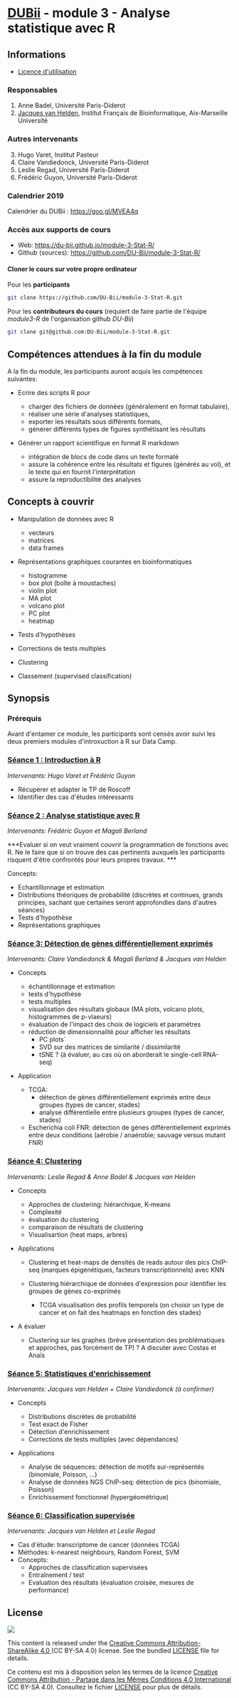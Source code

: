 
# [DUBii](https://du-bii.github.io/accueil/) - module 3 - Analyse statistique avec R

## Informations

- [Licence d'utilisation](LICENSE.html)

### Responsables

1. Anne Badel, Université Paris-Diderot
2. [Jacques van Helden](https://orcid.org/0000-0002-8799-8584), Institut Français de Bioinformatique, Aix-Marseille Université

### Autres intervenants

3. Hugo Varet, Institut Pasteur
4. Claire Vandiedonck, Université Paris-Diderot
4. Leslie Regad, Université Paris-Diderot
6. Frédéric Guyon, Université Paris-Diderot

### Calendrier 2019

Calendrier du DUBii : <https://goo.gl/MVEA4q>

### Accès aux supports de cours

- Web: <https://du-bii.github.io/module-3-Stat-R/>
- Github (sources): <https://github.com/DU-Bii/module-3-Stat-R/>

#### Cloner le cours sur votre propre ordinateur

Pour les **participants**

```sh
git clone https://github.com/DU-Bii/module-3-Stat-R.git
```

Pour les **contributeurs du cours** (requiert de faire partie de l'équipe *module3-R* de l'organisation github *DU-Bii*)

```sh
git clone git@github.com:DU-Bii/module-3-Stat-R.git
```


## Compétences attendues à la fin du module

A la fin du module, les participants auront acquis les compétences suivantes:

- Ecrire des scripts R pour 
    - charger des fichiers de données (généralement en format tabulaire), 
    - réaliser une série d'analyses statistiques, 
    - exporter les résultats sous différents formats,
    - générer différents types de figures synthétisant les résultats
    
- Générer un rapport scientifique en format R markdown
    - intégration de blocs de code dans un texte formaté
    - assure la cohérence entre les résultats et figures (générés au vol), et le texte qui en fournit l'interprétation
    - assure la reproductibilité des analyses

## Concepts  à couvrir

- Manipulation de données avec R

    - vecteurs
    - matrices
    - data frames

- Représentations graphiques courantes en bioinformatiques

    - histogramme
    - box plot (boîte à moustaches)
    - violin plot
    - MA plot
    - volcano plot
    - PC plot
    - heatmap
    
- Tests d'hypothèses

- Corrections de tests multiples

- Clustering

- Classement (supervised classification)


## Synopsis


### Prérequis

Avant d'entamer ce module, les participants sont censés avoir suivi les deux premiers modules d'introxuction à R sur Data Camp.

### [Séance 1 : Introduction à R](seance_1/README.md)

*Intervenants: Hugo Varet et Frédéric Guyon*

- Récupérer et adapter le TP de Roscoff
- Identifier des cas d'études intéressants

### [Séance 2 : Analyse statistique avec R](seance_2/README.md)

*Intervenants: Frédéric Guyon et Magali Berland*

***Evaluer si on veut vraiment couvrir la programmation de fonctions avec R. Ne le faire que si on trouve des cas pertinents auxquels les participants risquent d'être confrontés pour leurs propres travaux. ***

Concepts:

- Echantillonnage et estimation
- Distributions théoriques de probabilité (discrètes et continues, grands principes, sachant que certaines seront approfondies dans d'autres séances)
- Tests d'hypothèse
- Représentations graphiques

### [Séance 3: Détection de gènes différentiellement exprimés](seance_3/README.md)

*Intervenants: Claire Vandiedonck & Magali Berland & Jacques van Helden*

- Concepts
    - échantillonnage et estimation
    - tests d'hypothèse
    - tests multiples
    - visualisation des résultats globaux  (MA plots, volcano plots, histogrammes de p-vlaeurs)
    - évaluation de l'impact des choix de logiciels et paramètres 
    - réduction de dimensionnalité pour afficher les résultats
        - PC plots`
        - SVD sur des matrices de similarité / dissimilarité
        - tSNE ? (à évaluer, au cas où on aborderait le single-cell RNA-seq)

- Application
    - TCGA: 
        - détection de gènes différentiellement exprimés entre deux groupes (types de cancer, stades)
        - analyse différentielle entre plusieurs groupes (types de cancer, stades)
    - Escherichia coli FNR: détection de gènes différentiellement exprimés entre deux conditions (aérobie / anaérobie; sauvage versus mutant FNR)
    

### [Séance 4: Clustering](seance_4/README.md)

*Intervenants: Leslie Regad & Anne Badel & Jacques van Helden*

- Concepts
    - Approches de clustering: hiérarchique, K-means
    - Complexité
    - évaluation du clustering
    - comparaison de résultats de clustering
    - Visualisartion (heat maps, arbres)

- Applications
    - Clustering et heat-maps de densités de reads autour des pics ChIP-seq (marques épigénétiques, facteurs transcriptionnels) avec KNN
    - Clustering hiérarchique de données d'expression pour identifier les groupes de gènes co-exprimés
    
        - TCGA visualisation des profils temporels (on choisir un type de cancer et on fait des heatmaps en fonction des stades)

    
- A évaluer
    - Clustering sur les graphes (brève présentation des problématiques et approches, pas forcément de TP) ? A discuter avec Costas et Anaïs
    
### [Séance 5: Statistiques d'enrichissement](seance_5/README.md)

*Intervenants: Jacques van Helden + Claire Vandiedonck (à confirmer)*

- Concepts
    - Distributions discrètes de probabilité
    - Test exact de Fisher
    - Détection d'enrichissement 
    - Corrections de tests multiples (avec dépendances)

- Applications
    - Analyse de séquences: détection de motifs sur-représentés (binomiale, Poisson, ...)
    - Analyse de données NGS ChIP-seq: détection de pics (binomiale, Poisson)
    - Enrichissement fonctionnel (hypergéométrique)

### [Séance 6: Classification supervisée](seance_6/README.md)

*Intervenants: Jacques van Helden et Leslie Regad*

- Cas d'étude: transcriptome de cancer (données TCGA)
- Méthodes: k-nearest neighbours, Random Forest, SVM
- Concepts:
    - Approches de classification supervisées
    - Entraînement / test
    - Evaluation des résultats (évaluation croisée, mesures de performance)



## License

![](img/CC-BY-SA.png)


This content is released under the [Creative Commons Attribution-ShareAlike 4.0 ](https://creativecommons.org/licenses/by-sa/4.0/deed.en) (CC BY-SA 4.0) license. See the bundled [LICENSE](LICENSE.txt) file for details.

Ce contenu est mis à disposition selon les termes de la licence [Creative Commons Attribution - Partage dans les Mêmes Conditions 4.0 International](https://creativecommons.org/licenses/by-sa/4.0/deed.fr) (CC BY-SA 4.0). Consultez le fichier [LICENSE](LICENSE.txt) pour plus de détails.


